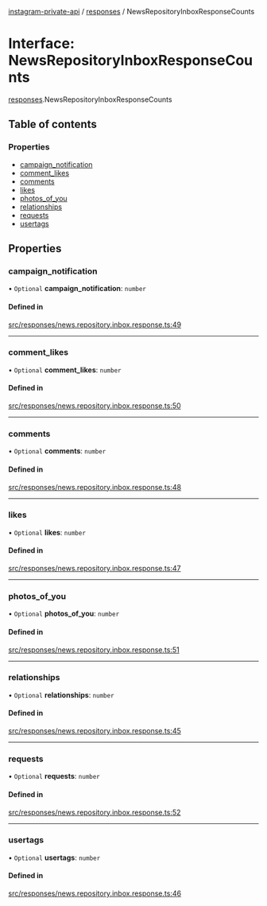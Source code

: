 [instagram-private-api](../../README.md) / [responses](../../modules/responses.md) / NewsRepositoryInboxResponseCounts

# Interface: NewsRepositoryInboxResponseCounts

[responses](../../modules/responses.md).NewsRepositoryInboxResponseCounts

## Table of contents

### Properties

- [campaign\_notification](NewsRepositoryInboxResponseCounts.md#campaign_notification)
- [comment\_likes](NewsRepositoryInboxResponseCounts.md#comment_likes)
- [comments](NewsRepositoryInboxResponseCounts.md#comments)
- [likes](NewsRepositoryInboxResponseCounts.md#likes)
- [photos\_of\_you](NewsRepositoryInboxResponseCounts.md#photos_of_you)
- [relationships](NewsRepositoryInboxResponseCounts.md#relationships)
- [requests](NewsRepositoryInboxResponseCounts.md#requests)
- [usertags](NewsRepositoryInboxResponseCounts.md#usertags)

## Properties

### campaign\_notification

• `Optional` **campaign\_notification**: `number`

#### Defined in

[src/responses/news.repository.inbox.response.ts:49](https://github.com/Nerixyz/instagram-private-api/blob/4971f34/src/responses/news.repository.inbox.response.ts#L49)

___

### comment\_likes

• `Optional` **comment\_likes**: `number`

#### Defined in

[src/responses/news.repository.inbox.response.ts:50](https://github.com/Nerixyz/instagram-private-api/blob/4971f34/src/responses/news.repository.inbox.response.ts#L50)

___

### comments

• `Optional` **comments**: `number`

#### Defined in

[src/responses/news.repository.inbox.response.ts:48](https://github.com/Nerixyz/instagram-private-api/blob/4971f34/src/responses/news.repository.inbox.response.ts#L48)

___

### likes

• `Optional` **likes**: `number`

#### Defined in

[src/responses/news.repository.inbox.response.ts:47](https://github.com/Nerixyz/instagram-private-api/blob/4971f34/src/responses/news.repository.inbox.response.ts#L47)

___

### photos\_of\_you

• `Optional` **photos\_of\_you**: `number`

#### Defined in

[src/responses/news.repository.inbox.response.ts:51](https://github.com/Nerixyz/instagram-private-api/blob/4971f34/src/responses/news.repository.inbox.response.ts#L51)

___

### relationships

• `Optional` **relationships**: `number`

#### Defined in

[src/responses/news.repository.inbox.response.ts:45](https://github.com/Nerixyz/instagram-private-api/blob/4971f34/src/responses/news.repository.inbox.response.ts#L45)

___

### requests

• `Optional` **requests**: `number`

#### Defined in

[src/responses/news.repository.inbox.response.ts:52](https://github.com/Nerixyz/instagram-private-api/blob/4971f34/src/responses/news.repository.inbox.response.ts#L52)

___

### usertags

• `Optional` **usertags**: `number`

#### Defined in

[src/responses/news.repository.inbox.response.ts:46](https://github.com/Nerixyz/instagram-private-api/blob/4971f34/src/responses/news.repository.inbox.response.ts#L46)
